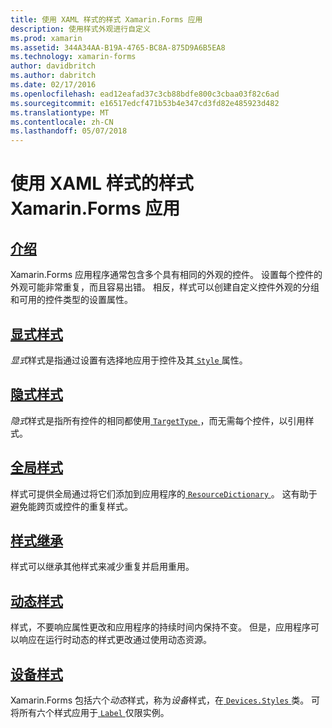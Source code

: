 ```yaml
---
title: 使用 XAML 样式的样式 Xamarin.Forms 应用
description: 使用样式外观进行自定义
ms.prod: xamarin
ms.assetid: 344A34AA-B19A-4765-BC8A-875D9A6B5EA8
ms.technology: xamarin-forms
author: davidbritch
ms.author: dabritch
ms.date: 02/17/2016
ms.openlocfilehash: ead12eafad37c3cb88bdfe800c3cbaa03f82c6ad
ms.sourcegitcommit: e16517edcf471b53b4e347cd3fd82e485923d482
ms.translationtype: MT
ms.contentlocale: zh-CN
ms.lasthandoff: 05/07/2018
---
```

# <a name="styling-xamarinforms-apps-using-xaml-styles"></a>使用 XAML 样式的样式 Xamarin.Forms 应用

## <a name="introductionintroductionmd"></a>[介绍](introduction.md)

Xamarin.Forms 应用程序通常包含多个具有相同的外观的控件。 设置每个控件的外观可能非常重复，而且容易出错。 相反，样式可以创建自定义控件外观的分组和可用的控件类型的设置属性。

## <a name="explicit-stylesexplicitmd"></a>[显式样式](explicit.md)

*显式*样式是指通过设置有选择地应用于控件及其[ `Style` ](https://developer.xamarin.com/api/property/Xamarin.Forms.VisualElement.Style/)属性。

## <a name="implicit-stylesimplicitmd"></a>[隐式样式](implicit.md)

*隐式*样式是指所有控件的相同都使用[ `TargetType` ](https://developer.xamarin.com/api/property/Xamarin.Forms.Style.TargetType/)，而无需每个控件，以引用样式。

## <a name="global-stylesapplicationmd"></a>[全局样式](application.md)

样式可提供全局通过将它们添加到应用程序的[ `ResourceDictionary` ](https://developer.xamarin.com/api/type/Xamarin.Forms.ResourceDictionary/)。 这有助于避免能跨页或控件的重复样式。

## <a name="style-inheritanceinheritancemd"></a>[样式继承](inheritance.md)

样式可以继承其他样式来减少重复并启用重用。

## <a name="dynamic-stylesdynamicmd"></a>[动态样式](dynamic.md)

样式，不要响应属性更改和应用程序的持续时间内保持不变。 但是，应用程序可以响应在运行时动态的样式更改通过使用动态资源。

## <a name="device-stylesdevicemd"></a>[设备样式](device.md)

Xamarin.Forms 包括六个*动态*样式，称为*设备*样式，在[ `Devices.Styles` ](https://developer.xamarin.com/api/type/Xamarin.Forms.Device+Styles/)类。 可将所有六个样式应用于[ `Label` ](https://developer.xamarin.com/api/type/Xamarin.Forms.Label/)仅限实例。
